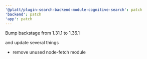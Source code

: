 ```yaml
---
'@platt/plugin-search-backend-module-cognitive-search': patch
'backend': patch
'app': patch
---
```


Bump backstage from 1.31.1 to 1.36.1

and update several things

- remove unused node-fetch module
